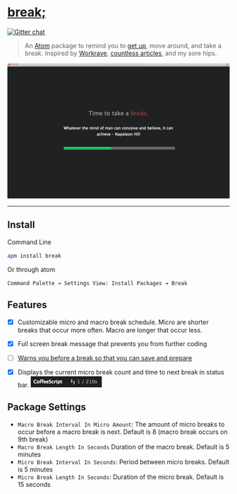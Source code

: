 # [break;](https://atom.io/packages/break)

[![Gitter chat](https://badges.gitter.im/Frozenfire92/break.png)](https://gitter.im/Frozenfire92/break)

> An [Atom](https://atom.io/) package to remind you to [get up](https://www.youtube.com/watch?v=X2W3aG8uizA), move around, and take a break. Inspired by [Workrave](http://www.workrave.org/), [countless articles](https://www.google.ca/#q=sitting+harmful), and my sore hips.

![break screenshot](https://github.com/Frozenfire92/break/raw/master/screenshot.png)

-----


## Install

Command Line
```bash
apm install break
```

Or through atom
```
Command Palette ➔ Settings View: Install Packages ➔ Break
```


## Features

- [x] Customizable micro and macro break schedule. Micro are shorter breaks that occur more often. Macro are longer that occur less.
- [x] Full screen break message that prevents you from further coding
- [ ] [Warns you before a break so that you can save and prepare](https://github.com/Frozenfire92/break/issues/5)
- [x] Displays the current micro break count and time to next break in status bar. ![Status Bar Screenshot](https://github.com/Frozenfire92/break/raw/master/screenshot1.png)


## Package Settings

- `Macro Break Interval In Micro Amount`:
    The amount of micro breaks to occur before a macro break is next.
    Default is 8 (macro break occurs on 9th break)
- `Macro Break Length In Seconds`
    Duration of the macro break.
    Default is 5 minutes
- `Micro Break Interval In Seconds`:
    Period between micro breaks.
    Default is 5 minutes
- `Micro Break Length In Seconds`:
    Duration of the micro break.
    Default is 15 seconds
